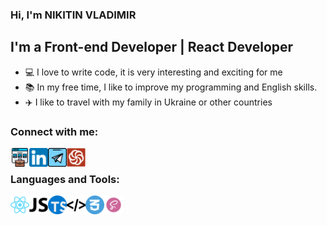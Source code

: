 ### Hi, I'm NIKITIN VLADIMIR

## I'm a Front-end Developer | React Developer
- :computer: I love to write code, it is very interesting and exciting for me
- :books: In my free time, I like to improve my programming and English skills.
- :airplane: I like to travel with my family in Ukraine or other countries

### Connect with me:

[<img align="left" width="30px" src="./images/portfolio.png" alt="my portfolio"/>][website]
[<img align="left" width="30px" src="./images/linkedIn.png" alt="linkedIn"/>][linkedIn]
[<img align="left" width="30px" src="./images/telegram.png" alt="telegram"/>][telegram]
[<img align="left" width="30px" src="./images/codewars.svg" alt="codewars"/>][codeWars]


<br/>

### Languages and Tools:

<img align="left" width="30px" src="./images/react.png" alt="react"/>
<img align="left" width="30px" src="./images/js.png" alt="javascript"/>
<img align="left" width="30px" src="./images/typescript.png" alt="typescript"/>
<img align="left" width="30px" src="./images/html.png" alt="html"/>
<img align="left" width="30px" src="./images/css.png" alt="css"/>
<img align="left" width="30px" src="./images/sass.png" alt="sass"/>


[website]: https://naytin.github.io/cv
[linkedIn]: https://linkedin.com/in/volodymyrnikitin
[codeWars]: https://www.codewars.com/users/Naytin
[telegram]: https://t.me/Naytin_77